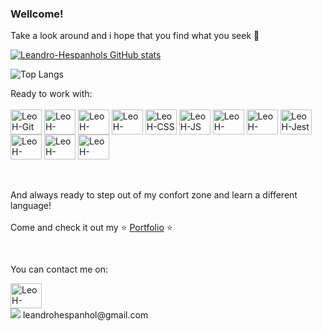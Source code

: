 ### Wellcome! 

Take a look around and i hope that you find what you seek 🧐 

<div>
  
[![Leandro-Hespanhols GitHub stats](https://github-readme-stats.vercel.app/api?username=Leandro-Hespanhol&show_icons=true&theme=merko)](https://github.com/Leandro-Hespanhol/github-readme-stats)
  
</div>

![Top Langs](https://github-readme-stats.vercel.app/api/top-langs/?username=Leandro-Hespanhol&layout=compact&theme=merko)

<div style="display: inline-block">Ready to work with:<br><br>
<img align="center" alt="LeoH-Git" height="40" width="50" src="https://cdn.jsdelivr.net/gh/devicons/devicon/icons/git/git-original.svg" />
<img align="center" alt="LeoH-Node" height="40" width="50" src="https://cdn.jsdelivr.net/gh/devicons/devicon/icons/nodejs/nodejs-original.svg" />
<img align="center" alt="LeoH-Node" height="40" width="50" src="https://cdn.jsdelivr.net/gh/devicons/devicon/icons/mocha/mocha-plain.svg" />
<img align="center" alt="LeoH-HTML" height="40" width="50" src="https://cdn.jsdelivr.net/gh/devicons/devicon/icons/html5/html5-original.svg" />
<img align="center" alt="LeoH-CSS" height="40" width="50" src="https://cdn.jsdelivr.net/gh/devicons/devicon/icons/css3/css3-plain-wordmark.svg"/>
<img align="center" alt="LeoH-JS" height="40" width="50" src="https://cdn.jsdelivr.net/gh/devicons/devicon/icons/javascript/javascript-plain.svg" />
<img align="center" alt="LeoH-React" height="40" width="50" src="https://cdn.jsdelivr.net/gh/devicons/devicon/icons/react/react-original-wordmark.svg" />
<img align="center" alt="LeoH-Redux" height="40" width="50" src="https://cdn.jsdelivr.net/gh/devicons/devicon/icons/redux/redux-original.svg" />
<img align="center" alt="LeoH-Jest" height="40" width="50" src="https://cdn.jsdelivr.net/gh/devicons/devicon/icons/jest/jest-plain.svg" />  
<img align="center" alt="LeoH-Docker" height="40" width="50" src="https://cdn.jsdelivr.net/gh/devicons/devicon/icons/docker/docker-original-wordmark.svg" />
<img align="center" alt="LeoH-mySql" height="40" width="50" src="https://cdn.jsdelivr.net/gh/devicons/devicon/icons/mysql/mysql-original.svg" />
<img align="center" alt="LeoH-Sequelize" height="40" width="50" src="https://cdn.jsdelivr.net/gh/devicons/devicon/icons/sequelize/sequelize-original.svg" />


<br><br>
  And always ready to step out of my confort zone and learn a different language!
<br><br>
  Come and check it out my ⭐ <a href="https://leandro-hespanhol.github.io/" target="_blank">Portfolio</a> ⭐
  </div>

##


You can contact me on:
<div>
  <a href="https://www.linkedin.com/in/leandro-hespanhol/" target="_blank">
    <img alt="LeoH-Linkedin" height="40" width="50" src="https://cdn.jsdelivr.net/gh/devicons/devicon/icons/linkedin/linkedin-original.svg" target="_blank" /> 
  </a>
<br>
  <img src="https://img.shields.io/badge/Gmail-D14836?style=for-the-badge&logo=gmail&logoColor=white">
  leandrohespanhol@gmail.com
 
</div>
